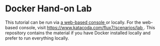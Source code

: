 # Docker Hand-on Lab

This tutorial can be run via [ a web-based console ](https://www.katacoda.com/flux7/scenarios/lab) or locally. For the web-based console, visit [ https://www.katacoda.com/flux7/scenarios/lab ](https://www.katacoda.com/flux7/scenarios/lab). This repository contains the material if you have Docker installed locally and prefer to run everything locally.

